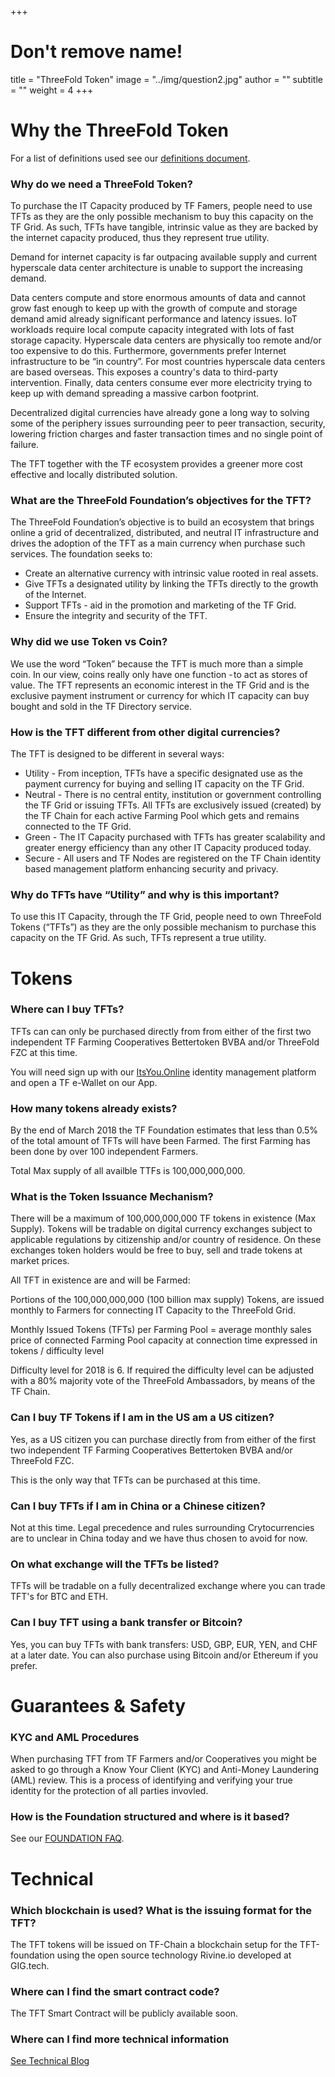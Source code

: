 +++
# Don't remove name!
title = "ThreeFold Token"
image = "../img/question2.jpg"
author = ""
subtitle = ""
weight = 4
+++

# Why the ThreeFold Token

For a list of definitions used see our [definitions document](https://docs.grid.tf/threefold/info/src/branch/master/legal/definitions.md).


### Why do we need a ThreeFold Token?

To purchase the IT Capacity produced by TF Famers, people need to use TFTs as they are the only possible mechanism to buy this capacity on the TF Grid. As such, TFTs have tangible, intrinsic value as they are backed by the internet capacity produced, thus they represent true utility.

Demand for internet capacity is far outpacing available supply and current hyperscale data center architecture is unable to support the increasing demand.

Data centers compute and store enormous amounts of data and cannot grow fast enough to keep up with the growth of compute and storage demand amid already significant performance and latency issues. IoT workloads require local compute capacity integrated with lots of fast storage capacity. Hyperscale data centers are physically too remote and/or too expensive to do this. Furthermore, governments prefer Internet infrastructure to be “in country”. For most countries hyperscale data centers are based overseas. This exposes a country's data to third-party intervention. Finally, data centers consume ever more electricity trying to keep up with demand spreading a massive carbon footprint.

Decentralized digital currencies have already gone a long way to solving some of the periphery issues surrounding peer to peer transaction, security, lowering friction charges and faster transaction times and no single point of failure.

The TFT together with the TF ecosystem provides a greener more cost effective and locally distributed solution.

### What are the ThreeFold Foundation’s objectives for the TFT?

The ThreeFold Foundation’s objective is to build an ecosystem that brings online a grid of decentralized, distributed, and neutral IT infrastructure and drives the adoption of the TFT as a main currency when purchase such services. The foundation seeks to:

* Create an alternative currency with intrinsic value rooted in real assets.
* Give TFTs a designated utility by linking the TFTs directly to the growth of the Internet.
* Support TFTs - aid in the promotion and marketing of the TF Grid.
* Ensure the integrity and security of the TFT.

### Why did we use Token vs Coin?

We use the word “Token” because the TFT is much more than a simple coin. In our view, coins really only have one function - to act as stores of value. The TFT represents an economic interest in the TF Grid and is the exclusive payment instrument or currency for which IT capacity can buy bought and sold in the TF Directory service.

### How is the TFT different from other digital currencies?

The TFT is designed to be different in several ways:

* Utility - From inception, TFTs have a specific designated use as the payment currency for buying and selling IT capacity on the TF Grid.
* Neutral - There is no central entity, institution or government controlling the TF Grid or issuing TFTs. All TFTs are exclusively issued (created) by the TF Chain for each active Farming Pool which gets and remains connected to the TF Grid.
* Green -  The IT Capacity purchased with TFTs has greater scalability and greater energy efficiency than any other IT Capacity produced today.
* Secure - All users and TF Nodes are registered on the TF Chain identity based management platform enhancing security and privacy.


### Why do TFTs have “Utility” and why is this important?

To use this IT Capacity, through the TF Grid, people need to own ThreeFold Tokens (“TFTs”) as they are the only possible mechanism to purchase this capacity on the TF Grid. As such, TFTs represent a true utility.

# Tokens

### Where can I buy TFTs?

TFTs can can only be purchased directly from from either of the first two independent TF Farming Cooperatives Bettertoken BVBA and/or ThreeFold FZC at this time.

You will need sign up with our [ItsYou.Online](http://itsyou.online) identity management platform and open a TF e-Wallet on our App.


### How many tokens already exists?

By the end of March 2018 the TF Foundation estimates that less than 0.5% of the total amount of TFTs will have been Farmed. The first Farming has been done by over 100 independent Farmers.

Total Max supply of all availble TTFs is 100,000,000,000.


### What is the Token Issuance Mechanism?

There will be a maximum of 100,000,000,000 TF tokens in existence (Max Supply). Tokens will be tradable on digital currency exchanges subject to applicable regulations by citizenship and/or country of residence. On these exchanges token holders would be free to buy, sell and trade tokens at market prices.

All TFT in existence are and will be Farmed:

Portions of the 100,000,000,000 (100 billion max supply) Tokens, are issued monthly to Farmers for connecting IT Capacity to the ThreeFold Grid.

Monthly Issued Tokens (TFTs) per Farming Pool =  average monthly sales price of connected Farming Pool capacity at connection time expressed in tokens / difficulty level

Difficulty level for 2018 is 6. If required the difficulty level can be adjusted with a 80% majority vote of the ThreeFold Ambassadors, by means of the TF Chain.   


### Can I buy TF Tokens if I am in the US am a US citizen?

Yes, as a US citizen you can purchase directly from from either of the first two independent TF Farming Cooperatives Bettertoken BVBA and/or ThreeFold FZC.

This is the only way that TFTs can be purchased at this time.

### Can I buy TFTs if I am in China or a Chinese citizen?

Not at this time. Legal precedence and rules surrounding Crytocurrencies are to unclear in China today and we have thus chosen to avoid for now.

### On what exchange will the TFTs be listed?

TFTs will be tradable on a fully decentralized exchange where you can trade TFT's for BTC and ETH.

### Can I buy TFT using a bank transfer or Bitcoin?

Yes, you can buy TFTs with bank transfers: USD, GBP, EUR, YEN, and CHF at a later date. You can also purchase using Bitcoin and/or Ethereum if you prefer.

# Guarantees & Safety

### KYC and AML Procedures

When purchasing TFT from TF Farmers and/or Cooperatives you might be asked to go through a Know Your Client (KYC) and Anti-Money Laundering (AML) review. This is a process of identifying and verifying your true identity for the protection of all parties invovled.

### How is the Foundation structured and where is it based?

See our [FOUNDATION FAQ](/faq/foundation-faq).

# Technical

### Which blockchain is used? What is the issuing format for the TFT?

The TFT tokens will be issued on TF-Chain a blockchain setup for the TFT-foundation using the open source technology Rivine.io developed at GIG.tech.

### Where can I find the smart contract code?

The TFT Smart Contract will be publicly available soon.

### Where can I find more technical information

[See Technical Blog](/information)
